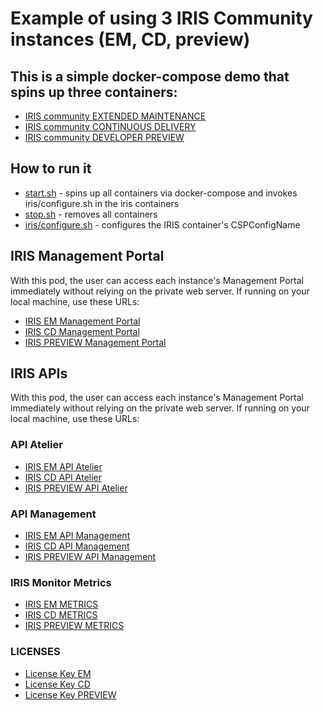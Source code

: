 # Example of using 3 IRIS Community instances (EM, CD, preview)

## This is a simple docker-compose demo that spins up three containers: 

* [IRIS community EXTENDED MAINTENANCE](./docker-compose.yml)
* [IRIS community CONTINUOUS DELIVERY](./docker-compose.yml)
* [IRIS community DEVELOPER PREVIEW](./docker-compose.yml)

## How to run it

* [start.sh](./start.sh) - spins up all containers via docker-compose and 
    invokes iris/configure.sh in the iris containers
* [stop.sh](./stop.sh) - removes all containers
* [iris/configure.sh](./iris/configure.sh) - configures the IRIS container's CSPConfigName

## IRIS Management Portal

With this pod, the user can access each instance's Management Portal immediately without relying on the private web server. If running on your local machine, use these URLs:
* [IRIS EM Management Portal](http://localhost:8001/csp/sys/UtilHome.csp)
* [IRIS CD Management Portal](http://localhost:8002/csp/sys/UtilHome.csp)
* [IRIS PREVIEW Management Portal](http://localhost:8003/csp/sys/UtilHome.csp)

## IRIS APIs

With this pod, the user can access each instance's Management Portal immediately without relying on the private web server. If running on your local machine, use these URLs:
### API Atelier
* [IRIS EM API Atelier](http://localhost:8001/api/atelier/)
* [IRIS CD API Atelier](http://localhost:8002/api/atelier/)
* [IRIS PREVIEW API Atelier](http://localhost:8003/api/atelier/)
### API Management
* [IRIS EM API Management](http://localhost:8001/api/mgmnt/)
* [IRIS CD API Management](http://localhost:8002/api/mgmnt/)
* [IRIS PREVIEW API Management](http://localhost:8003/api/mgmnt/)
### IRIS Monitor Metrics
* [IRIS EM METRICS](http://localhost:8001/api/monitor/metrics)
* [IRIS CD METRICS](http://localhost:8002/api/monitor/metrics)
* [IRIS PREVIEW METRICS](http://localhost:8003/api/monitor/metrics)
### LICENSES
* [License Key EM](http://localhost:8001/csp/sys/mgr/%25CSP.UI.Portal.License.Key.zen)
* [License Key CD](http://localhost:8002/csp/sys/mgr/%25CSP.UI.Portal.License.Key.zen)
* [License Key PREVIEW](http://localhost:8003/csp/sys/mgr/%25CSP.UI.Portal.License.Key.zen)
